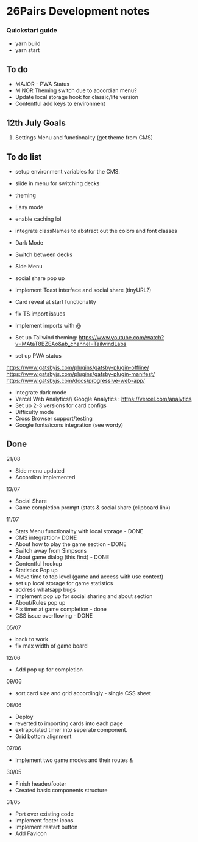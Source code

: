 # 26Pairs Development notes

### Quickstart guide

- yarn build
- yarn start

## To do

- MAJOR - PWA Status
- MINOR Theming switch due to accordian menu?
- Update local storage hook for classic/lite version
- Contentful add keys to environment

## 12th July Goals

1. Settings Menu and functionality (get theme from CMS)

## To do list

- setup environment variables for the CMS.
- slide in menu for switching decks
- theming
- Easy mode
- enable caching lol

- integrate classNames to abstract out the colors and font classes
- Dark Mode
- Switch between decks
- Side Menu
- social share pop up
- Implement Toast interface and social share (tinyURL?)
- Card reveal at start functionality
- fix TS import issues
- Implement imports with @
- Set up Tailwind theming: https://www.youtube.com/watch?v=MAtaT8BZEAo&ab_channel=TailwindLabs

- set up PWA status

https://www.gatsbyjs.com/plugins/gatsby-plugin-offline/
https://www.gatsbyjs.com/plugins/gatsby-plugin-manifest/
https://www.gatsbyjs.com/docs/progressive-web-app/

- Integrate dark mode
- Vercel Web Analytics// Google Analytics : https://vercel.com/analytics
- Set up 2-3 versions for card configs
- Difficulty mode
- Cross Browser support/testing
- Google fonts/icons integration (see wordy)

## Done

21/08

- Side menu updated
- Accordian implemented

13/07

- Social Share
- Game completion prompt (stats & social share (clipboard link)

11/07

- Stats Menu functionality with local storage - DONE
- CMS integrattion- DONE
- About how to play the game section - DONE
- Switch away from Simpsons
- About game dialog (this first) - DONE
- Contentful hookup
- Statistics Pop up
- Move time to top level (game and access with use context)
- set up local storage for game statistics
- address whatsapp bugs
- Implement pop up for social sharing and about section
- About/Rules pop up
- Fix timer at game completion - done
- CSS issue overflowing - DONE

05/07

- back to work
- fix max width of game board

12/06

- Add pop up for completion

09/06

- sort card size and grid accordingly - single CSS sheet

08/06

- Deploy
- reverted to importing cards into each page
- extrapolated timer into seperate component.
- Grid bottom alignment

07/06

- Implement two game modes and their routes &

30/05

- Finish header/footer
- Created basic components structure

31/05

- Port over existing code
- Implement footer icons
- Implement restart button
- Add Favicon
